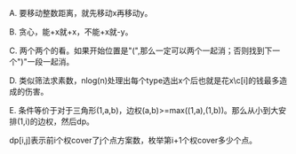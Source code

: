 A. 要移动整数距离，就先移动x再移动y。

B. 贪心，能+x就+x，不能+x就-y。

C. 两个两个的看。如果开始位置是"(",那么一定可以两个一起消；否则找到下一个")"一段一起消。

D. 类似筛法求素数，nlog(n)处理出每个type选出x个后也就是花x\c[i]的钱最多造成的伤害。

E. 条件等价于对于三角形(1,a,b)，边权(a,b)>=max((1,a),(1,b))。那么从小到大安排(1,i)的边权，然后dp。

   dp[i,j]表示前i个权cover了j个点方案数，枚举第i+1个权cover多少个点。
